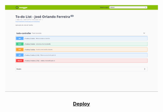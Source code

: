 

<h1 align="center">
    <img src="img/todolistapp.png" alt="todolistApp img">
</h1>
<h3 align="center">
   <a href="http://todolistficr.herokuapp.com/swagger-ui.html#/todo-controller">Deploy</a>
</h3>